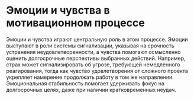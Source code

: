 # Эмоции и чувства в мотивационном процессе

Эмоции и чувства играют центральную роль в этом процессе. Эмоции выступают в роли системы сигнализации, указывая на срочность устранения неудовлетворенности, а чувства помогают осмысленно оценить долгосрочные перспективы выбранных действий. Например, страх может сигнализировать об угрозе, требующей немедленного реагирования, тогда как чувство удовлетворения от сложного проекта укрепляет намерение продолжать работу в том же направлении. Эмоциональная стабильность помогает удерживать фокус на долгосрочных целях, даже при наличии кратковременных неудач.
